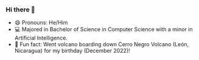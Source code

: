 ### Hi there 👋
- 😄 Pronouns: He/Him
- 💻 Majored in Bachelor of Science in Computer Science with a minor in Artificial Intelligence.
- 🌋 Fun fact: Went volcano boarding down Cerro Negro Volcano (León, Nicaragua) for my birthday (December 2022)!

<!--
**ChrisAragon18/ChrisAragon18** is a ✨ _special_ ✨ repository because its `README.md` (this file) appears on your GitHub profile.

Here are some ideas to get you started:

- 🔭 I’m currently working on ...
- 🌱 I’m currently learning ...
- 👯 I’m looking to collaborate on ...
- 🤔 I’m looking for help with ...
- 💬 Ask me about ...
- 📫 How to reach me: ...
- 😄 Pronouns: ...
- ⚡ Fun fact: ...
-->
